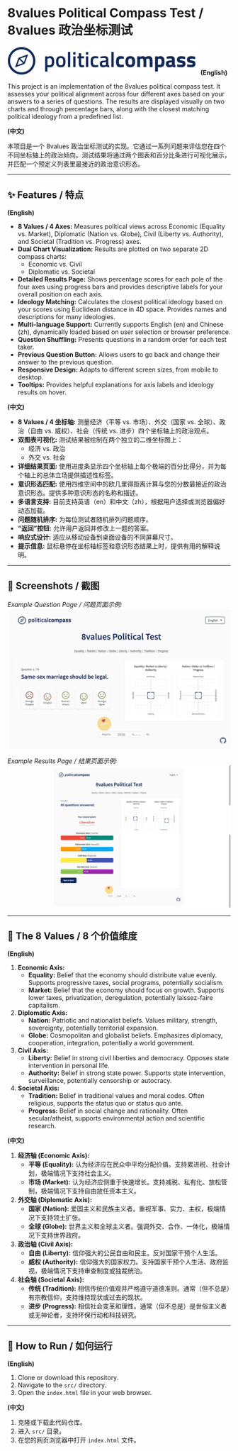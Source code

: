 # 8values Political Compass Test / 8values 政治坐标测试

[![Political Compass Logo](src/images/political-compass-logo.svg)](https://miaohancheng.github.io/political-compass/src/)
**(English)**

This project is an implementation of the 8values political compass test. It assesses your political alignment across four different axes based on your answers to a series of questions. The results are displayed visually on two charts and through percentage bars, along with the closest matching political ideology from a predefined list.

**(中文)**

本项目是一个 8values 政治坐标测试的实现。它通过一系列问题来评估您在四个不同坐标轴上的政治倾向。测试结果将通过两个图表和百分比条进行可视化展示，并匹配一个预定义列表里最接近的政治意识形态。

---

## ✨ Features / 特点

**(English)**

* **8 Values / 4 Axes:** Measures political views across Economic (Equality vs. Market), Diplomatic (Nation vs. Globe), Civil (Liberty vs. Authority), and Societal (Tradition vs. Progress) axes.
* **Dual Chart Visualization:** Results are plotted on two separate 2D compass charts:
    * Economic vs. Civil
    * Diplomatic vs. Societal
* **Detailed Results Page:** Shows percentage scores for each pole of the four axes using progress bars and provides descriptive labels for your overall position on each axis.
* **Ideology Matching:** Calculates the closest political ideology based on your scores using Euclidean distance in 4D space. Provides names and descriptions for many ideologies.
* **Multi-language Support:** Currently supports English (en) and Chinese (zh), dynamically loaded based on user selection or browser preference.
* **Question Shuffling:** Presents questions in a random order for each test taker.
* **Previous Question Button:** Allows users to go back and change their answer to the previous question.
* **Responsive Design:** Adapts to different screen sizes, from mobile to desktop.
* **Tooltips:** Provides helpful explanations for axis labels and ideology results on hover.

**(中文)**

* **8 Values / 4 坐标轴:** 测量经济（平等 vs. 市场）、外交（国家 vs. 全球）、政治（自由 vs. 威权）、社会（传统 vs. 进步）四个坐标轴上的政治观点。
* **双图表可视化:** 测试结果被绘制在两个独立的二维坐标图上：
    * 经济 vs. 政治
    * 外交 vs. 社会
* **详细结果页面:** 使用进度条显示四个坐标轴上每个极端的百分比得分，并为每个轴上的总体立场提供描述性标签。
* **意识形态匹配:** 使用四维空间中的欧几里得距离计算与您的分数最接近的政治意识形态。提供多种意识形态的名称和描述。
* **多语言支持:** 目前支持英语（en）和中文（zh），根据用户选择或浏览器偏好动态加载。
* **问题随机排序:** 为每位测试者随机排列问题顺序。
* **“返回”按钮:** 允许用户返回并修改上一题的答案。
* **响应式设计:** 适应从移动设备到桌面设备的不同屏幕尺寸。
* **提示信息:** 鼠标悬停在坐标轴标签和意识形态结果上时，提供有用的解释说明。

---

## 📸 Screenshots / 截图

*Example Question Page / 问题页面示例:*
![Question Example](src/images/question-sample.png)

*Example Results Page / 结果页面示例:*
![Chart Example](src/images/result-sample.png)

---

## 🧭 The 8 Values / 8 个价值维度

**(English)**

1.  **Economic Axis:**
    * **Equality:** Belief that the economy should distribute value evenly. Supports progressive taxes, social programs, potentially socialism.
    * **Market:** Belief that the economy should focus on growth. Supports lower taxes, privatization, deregulation, potentially laissez-faire capitalism.
2.  **Diplomatic Axis:**
    * **Nation:** Patriotic and nationalist beliefs. Values military, strength, sovereignty, potentially territorial expansion.
    * **Globe:** Cosmopolitan and globalist beliefs. Emphasizes diplomacy, cooperation, integration, potentially a world government.
3.  **Civil Axis:**
    * **Liberty:** Belief in strong civil liberties and democracy. Opposes state intervention in personal life.
    * **Authority:** Belief in strong state power. Supports state intervention, surveillance, potentially censorship or autocracy.
4.  **Societal Axis:**
    * **Tradition:** Belief in traditional values and moral codes. Often religious, supports the status quo or status quo ante.
    * **Progress:** Belief in social change and rationality. Often secular/atheist, supports environmental action and scientific research.

**(中文)**

1.  **经济轴 (Economic Axis):**
    * **平等 (Equality):** 认为经济应在民众中平均分配价值。支持累进税、社会计划，极端情况下支持社会主义。
    * **市场 (Market):** 认为经济应侧重于快速增长。支持减税、私有化、放松管制，极端情况下支持自由放任资本主义。
2.  **外交轴 (Diplomatic Axis):**
    * **国家 (Nation):** 爱国主义和民族主义者。重视军事、实力、主权，极端情况下支持领土扩张。
    * **全球 (Globe):** 世界主义和全球主义者。强调外交、合作、一体化，极端情况下支持世界政府。
3.  **政治轴 (Civil Axis):**
    * **自由 (Liberty):** 信仰强大的公民自由和民主。反对国家干预个人生活。
    * **威权 (Authority):** 信仰强大的国家权力。支持国家干预个人生活、政府监视，极端情况下支持审查制度或独裁统治。
4.  **社会轴 (Societal Axis):**
    * **传统 (Tradition):** 相信传统价值观并严格遵守道德准则。通常（但不总是）有宗教信仰，支持维持现状或过去的现状。
    * **进步 (Progress):** 相信社会变革和理性。通常（但不总是）是世俗主义者或无神论者，支持环保行动和科技研究。

---

## 🚀 How to Run / 如何运行

**(English)**

1.  Clone or download this repository.
2.  Navigate to the `src/` directory.
3.  Open the `index.html` file in your web browser.

**(中文)**

1.  克隆或下载此代码仓库。
2.  进入 `src/` 目录。
3.  在您的网页浏览器中打开 `index.html` 文件。

